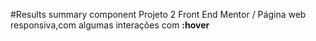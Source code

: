 #Results summary component
  Projeto 2 Front End Mentor / Página web responsiva,com algumas interações com **:hover**
